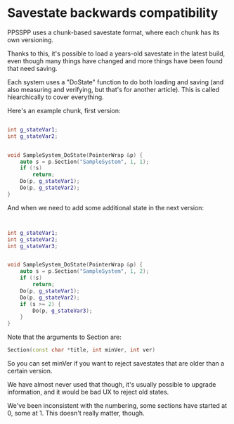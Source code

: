 # Savestate backwards compatibility

PPSSPP uses a chunk-based savestate format, where each chunk has its own versioning.

Thanks to this, it's possible to load a years-old savestate in the latest build, even though many things have changed and more things have been found that need saving.

Each system uses a "DoState" function to do both loading and saving (and also measuring and verifying, but that's for another article). This is called hiearchically to cover everything.

Here's an example chunk, first version:

```cpp

int g_stateVar1;
int g_stateVar2;


void SampleSystem_DoState(PointerWrap &p) {
    auto s = p.Section("SampleSystem", 1, 1);
    if (!s)
        return;
    Do(p, g_stateVar1);
    Do(p, g_stateVar2);
}

```

And when we need to add some additional state in the next version:

```cpp


int g_stateVar1;
int g_stateVar2;
int g_stateVar3;


void SampleSystem_DoState(PointerWrap &p) {
    auto s = p.Section("SampleSystem", 1, 2);
    if (!s)
        return;
    Do(p, g_stateVar1);
    Do(p, g_stateVar2);
    if (s >= 2) {
        Do(p, g_stateVar3);
    }
}

```

Note that the arguments to Section are:

```cpp
Section(const char *title, int minVer, int ver)
```

So you can set minVer if you want to reject savestates that are older than a certain version.

We have almost never used that though, it's usually possible to upgrade information, and it would be bad UX to reject old states.

We've been inconsistent with the numbering, some sections have started at 0, some at 1. This doesn't really matter, though.
